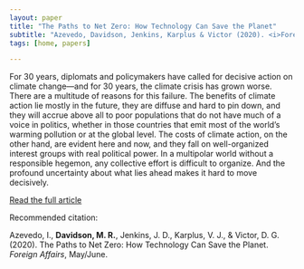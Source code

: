 ```yaml
---
layout: paper
title: "The Paths to Net Zero: How Technology Can Save the Planet"
subtitle: "Azevedo, Davidson, Jenkins, Karplus & Victor (2020). <i>Foreign Affairs</i>."
tags: [home, papers]

---
```



For 30 years, diplomats and policymakers have called for decisive action on climate change—and for 30 years, the climate crisis has grown worse. There are a multitude of reasons for this failure. The benefits of climate action lie mostly in the future, they are diffuse and hard to pin down, and they will accrue above all to poor populations that do not have much of a voice in politics, whether in those countries that emit most of the world’s warming pollution or at the global level. The costs of climate action, on the other hand, are evident here and now, and they fall on well-organized interest groups with real political power. In a multipolar world without a responsible hegemon, any collective effort is difficult to organize. And the profound uncertainty about what lies ahead makes it hard to move decisively.

[Read the full article](https://www.foreignaffairs.com/articles/2020-04-13/paths-net-zero)



Recommended citation:

Azevedo, I., **Davidson, M. R.**, Jenkins, J. D., Karplus, V. J., & Victor, D. G. (2020). The Paths to Net Zero: How Technology Can Save the Planet. _Foreign Affairs_, May/June.

